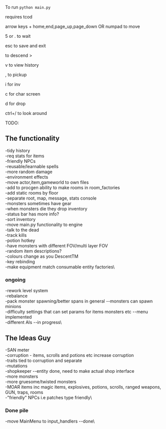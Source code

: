 
To run `python main.py`

requires tcod

arrow keys + home,end,page_up,page_down OR numpad to move

5 or . to wait

esc to save and exit

to descend >

v to view history

, to pickup

i for inv

c for char screen

d for drop

ctrl+/ to look around

TODO: 

## The functionality

-tidy history\
-req stats for items\
-friendly NPCs\
-reusable/learnable spells\
-more random damage\
-environment effects\
-move actor,item,gameworld to own files\
-add to procgen ability to make rooms in room_factories\
-add static rooms by floor\
-separate root, map, message, stats console\
-monsters sometimes have gear\
-when monsters die they drop inventory\
-status bar has more info?\
-sort inventory\
-move main.py functionality to engine\
-talk to the dead\
-track kills\
-potion hotkey\
-have monsters with different FOV/multi layer FOV\
-random item descriptions?\
-colours change as you DescentTM\
-key rebinding\
-make equipment match consumable entity factories\

### ongoing
-rework level system\
-rebalance\
-pack monster spawning/better spans in general --monsters can spawn minions\
-difficulty settings that can set params for items monsters etc --menu implemented\
-different AIs --in progress\

## The Ideas Guy

-SAN meter\
-corruption - items, scrolls and potions etc increase corruption\
-traits tied to corruption and separate\
-mutations\
-shopkeeper --entity done, need to make actual shop interface\
-more monsters\
-more gruesome/twisted monsters\
-MOAR items inc magic items, explosives, potions, scrolls, ranged weapons, GUN, traps, rooms\
-"friendly" NPCs i.e patches type friendly\

### Done pile
-move MainMenu to input_handlers --done\
